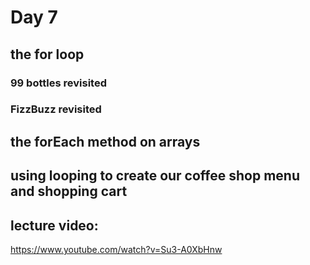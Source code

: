# Day 7

## the for loop

### 99 bottles revisited

### FizzBuzz revisited

## the forEach method on arrays

## using looping to create our coffee shop menu and shopping cart

## lecture video:
https://www.youtube.com/watch?v=Su3-A0XbHnw